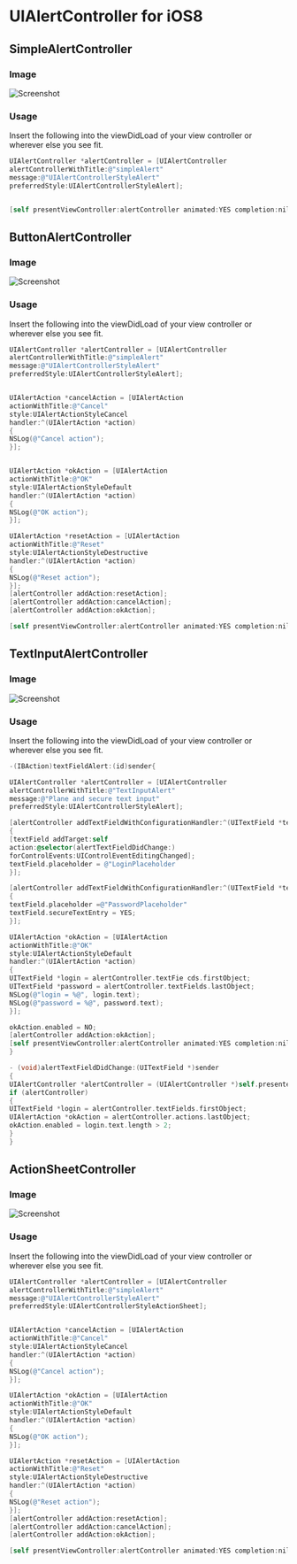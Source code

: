 # UIAlertController for iOS8

## SimpleAlertController

### Image
![Screenshot](image1.png)


### Usage
Insert the following into the viewDidLoad of your view controller or wherever else you see fit.


```objective-c
UIAlertController *alertController = [UIAlertController
alertControllerWithTitle:@"simpleAlert"
message:@"UIAlertControllerStyleAlert"
preferredStyle:UIAlertControllerStyleAlert];


[self presentViewController:alertController animated:YES completion:nil];
```

## ButtonAlertController

### Image
![Screenshot](image2.png)


### Usage
Insert the following into the viewDidLoad of your view controller or wherever else you see fit.


```objective-c
UIAlertController *alertController = [UIAlertController
alertControllerWithTitle:@"simpleAlert"
message:@"UIAlertControllerStyleAlert"
preferredStyle:UIAlertControllerStyleAlert];


UIAlertAction *cancelAction = [UIAlertAction
actionWithTitle:@"Cancel"
style:UIAlertActionStyleCancel
handler:^(UIAlertAction *action)
{
NSLog(@"Cancel action");
}];


UIAlertAction *okAction = [UIAlertAction
actionWithTitle:@"OK"
style:UIAlertActionStyleDefault
handler:^(UIAlertAction *action)
{
NSLog(@"OK action");
}];

UIAlertAction *resetAction = [UIAlertAction
actionWithTitle:@"Reset"
style:UIAlertActionStyleDestructive
handler:^(UIAlertAction *action)
{
NSLog(@"Reset action");
}];
[alertController addAction:resetAction];
[alertController addAction:cancelAction];
[alertController addAction:okAction];

[self presentViewController:alertController animated:YES completion:nil];
```


## TextInputAlertController

### Image
![Screenshot](image3.png)


### Usage
Insert the following into the viewDidLoad of your view controller or wherever else you see fit.


```objective-c
-(IBAction)textFieldAlert:(id)sender{

UIAlertController *alertController = [UIAlertController
alertControllerWithTitle:@"TextInputAlert"
message:@"Plane and secure text input"
preferredStyle:UIAlertControllerStyleAlert];

[alertController addTextFieldWithConfigurationHandler:^(UITextField *textField)
{
[textField addTarget:self
action:@selector(alertTextFieldDidChange:)
forControlEvents:UIControlEventEditingChanged];
textField.placeholder = @"LoginPlaceholder
}];

[alertController addTextFieldWithConfigurationHandler:^(UITextField *textField)
{
textField.placeholder =@"PasswordPlaceholder"
textField.secureTextEntry = YES;
}];

UIAlertAction *okAction = [UIAlertAction
actionWithTitle:@"OK"
style:UIAlertActionStyleDefault
handler:^(UIAlertAction *action)
{
UITextField *login = alertController.textFie cds.firstObject;
UITextField *password = alertController.textFields.lastObject;
NSLog(@"login = %@", login.text);
NSLog(@"password = %@", password.text);
}];

okAction.enabled = NO;
[alertController addAction:okAction];
[self presentViewController:alertController animated:YES completion:nil];
}

- (void)alertTextFieldDidChange:(UITextField *)sender
{
UIAlertController *alertController = (UIAlertController *)self.presentedViewController;
if (alertController)
{
UITextField *login = alertController.textFields.firstObject;
UIAlertAction *okAction = alertController.actions.lastObject;
okAction.enabled = login.text.length > 2;
}
}
```


## ActionSheetController

### Image
![Screenshot](image4.png)


### Usage
Insert the following into the viewDidLoad of your view controller or wherever else you see fit.


```objective-c
UIAlertController *alertController = [UIAlertController
alertControllerWithTitle:@"simpleAlert"
message:@"UIAlertControllerStyleAlert"
preferredStyle:UIAlertControllerStyleActionSheet];


UIAlertAction *cancelAction = [UIAlertAction
actionWithTitle:@"Cancel"
style:UIAlertActionStyleCancel
handler:^(UIAlertAction *action)
{
NSLog(@"Cancel action");
}];

UIAlertAction *okAction = [UIAlertAction
actionWithTitle:@"OK"
style:UIAlertActionStyleDefault
handler:^(UIAlertAction *action)
{
NSLog(@"OK action");
}];

UIAlertAction *resetAction = [UIAlertAction
actionWithTitle:@"Reset"
style:UIAlertActionStyleDestructive
handler:^(UIAlertAction *action)
{
NSLog(@"Reset action");
}];
[alertController addAction:resetAction];
[alertController addAction:cancelAction];
[alertController addAction:okAction];

[self presentViewController:alertController animated:YES completion:nil];

```

